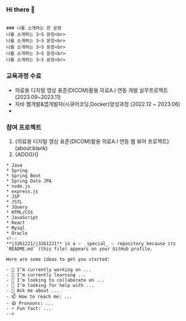 ### Hi there 👋

~~~

### 나를 소개하는 한 문장
나를 소개하는 3~5 문장<br>
나를 소개하는 3~5 문장<br>
나를 소개하는 3~5 문장<br>
나를 소개하는 3~5 문장<br>
나를 소개하는 3~5 문장<br>

~~~

### 교육과정 수료
* 의료용 디지털 영상 표준(DICOM)활용 의료A.I 연동 개발 실무프로젝트 (2023.09~2023.11)
* 자바 웹개발&앱개발자(시큐어코딩,Docker)양성과정 (2022.12 ~ 2023.06)
* 

### 참여 프로젝트
1. {의료용 디지털 영상 표준(DICOM)활용 의료A.I 연동 웹 뷰어 프로젝트}(about:blank)
2. {ADOG}()

~~~
* Java
* Spring
* Spring Boot
* Spring Data JPA
* node.js
* express.js
* JSP
* JSTL
* JQuery
* HTML/CSS
* JavaScript
* React
* Mysql
* Oracle
<!--
**j3261221/j3261221** is a ✨ _special_ ✨ repository because its `README.md` (this file) appears on your GitHub profile.

Here are some ideas to get you started:

- 🔭 I’m currently working on ...
- 🌱 I’m currently learning ...
- 👯 I’m looking to collaborate on ...
- 🤔 I’m looking for help with ...
- 💬 Ask me about ...
- 📫 How to reach me: ...
- 😄 Pronouns: ...
- ⚡ Fun fact: ...
-->
